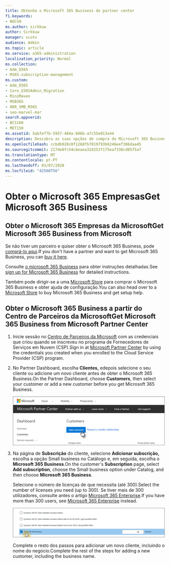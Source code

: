 ```yaml
---
title: Obtenha o Microsoft 365 Business do partner center
f1.keywords:
- NOCSH
ms.author: sirkkuw
author: Sirkkuw
manager: scotv
audience: Admin
ms.topic: article
ms.service: o365-administration
localization_priority: Normal
ms.collection:
- Adm_O365
- M365-subscription-management
ms.custom:
- Adm_O365
- Core_O365Admin_Migration
- MiniMaven
- MSB365
- OKR_SMB_M365
- seo-marvel-mar
search.appverid:
- BCS160
- MET150
ms.assetid: 5abfef7b-5957-484a-b06b-a7c55e013e44
description: Descubra as suas opções de compra do Microsoft 365 Business e instruções passo a passo para adquiri-lo no Microsoft Partner Center.
ms.openlocfilehash: ccbdb928c0f1268fb7019793b6246eef386daa45
ms.sourcegitcommit: 217de0fc54cbeaea32d253f175eaf338cd85f5af
ms.translationtype: MT
ms.contentlocale: pt-PT
ms.lasthandoff: 03/07/2020
ms.locfileid: "42560756"
---
```

# <a name="get-microsoft-365-business"></a><span data-ttu-id="6683a-103">Obter o Microsoft 365 Empresas</span><span class="sxs-lookup"><span data-stu-id="6683a-103">Get Microsoft 365 Business</span></span>

## <a name="get-microsoft-365-business-from-microsoft"></a><span data-ttu-id="6683a-104">Obter o Microsoft 365 Empresas da Microsoft</span><span class="sxs-lookup"><span data-stu-id="6683a-104">Get Microsoft 365 Business from Microsoft</span></span>

<span data-ttu-id="6683a-105">Se não tiver um parceiro e quiser obter o Microsoft 365 Business, pode [comprá-lo aqui](https://www.microsoft.com/en-US/microsoft-365/business).</span><span class="sxs-lookup"><span data-stu-id="6683a-105">If you don't have a partner and want to get Microsoft 365 Business, you can [buy it here](https://www.microsoft.com/en-US/microsoft-365/business).</span></span>

<span data-ttu-id="6683a-106">Consulte [o microsoft 365 Business](sign-up.md) para obter instruções detalhadas.</span><span class="sxs-lookup"><span data-stu-id="6683a-106">See [sign up for Microsoft 365 Business](sign-up.md) for detailed instructions.</span></span>

<span data-ttu-id="6683a-107">Também pode dirigir-se a uma [Microsoft Store](https://www.microsoft.com/en-us/store/locations/find-a-store?icid=en_US_Store_UH_FAS) para comprar o Microsoft 365 Business e obter ajuda de configuração.</span><span class="sxs-lookup"><span data-stu-id="6683a-107">You can also head over to a [Microsoft Store](https://www.microsoft.com/en-us/store/locations/find-a-store?icid=en_US_Store_UH_FAS) to buy Microsoft 365 Business and get setup help.</span></span>
  
## <a name="get-microsoft-365-business-from-microsoft-partner-center"></a><span data-ttu-id="6683a-108">Obter o Microsoft 365 Business a partir do Centro de Parceiros da Microsoft</span><span class="sxs-lookup"><span data-stu-id="6683a-108">Get Microsoft 365 Business from Microsoft Partner Center</span></span>

1. <span data-ttu-id="6683a-109">Inicie sessão no [Centro de Parceiros da Microsoft](https://go.microsoft.com/fwlink/p/?linkid=849910) com as credenciais que criou quando se inscreveu no programa de Fornecedores de Serviços em Nuvem (CSP).</span><span class="sxs-lookup"><span data-stu-id="6683a-109">Sign in at [Microsoft Partner Center](https://go.microsoft.com/fwlink/p/?linkid=849910) by using the credentials you created when you enrolled to the Cloud Service Provider (CSP) program.</span></span> 
    
2. <span data-ttu-id="6683a-110">No Partner Dashboard, escolha **Clientes,** edepois selecione o seu cliente ou adicione um novo cliente antes de obter o Microsoft 365 Business.</span><span class="sxs-lookup"><span data-stu-id="6683a-110">On the Partner Dashboard, choose **Customers**, then select your customer or add a new customer before you get Microsoft 365 Business.</span></span>
    
    ![No centro do Microsoft Partner, adicione um cliente.](../media/ec807d07-bbd2-411f-8fe1-c644cf9a3882.png)
  
3. <span data-ttu-id="6683a-112">Na página de **Subscrição** do cliente, selecione **Adicionar subscrição,** escolha a opção Small business no Catálogo e, em seguida, escolha o **Microsoft 365 Business**.</span><span class="sxs-lookup"><span data-stu-id="6683a-112">On the customer's **Subscription** page, select **Add subscription**, choose the Small business option under Catalog, and then choose **Microsoft 365 Business**.</span></span>
    
    <span data-ttu-id="6683a-113">Selecione o número de licenças de que necessita (até 300).</span><span class="sxs-lookup"><span data-stu-id="6683a-113">Select the number of licenses you need (up to 300).</span></span> <span data-ttu-id="6683a-114">Se tiver mais de 300 utilizadores, consulte antes o artigo [Microsoft 365 Enterprise](https://go.microsoft.com/fwlink/p/?linkid=862316).</span><span class="sxs-lookup"><span data-stu-id="6683a-114">If you have more than 300 users, see [Microsoft 365 Enterprise](https://go.microsoft.com/fwlink/p/?linkid=862316) instead.</span></span> 
    
    ![Na página de subscrição New, escolha pequenas empresas.](../media/52d99e89-2175-4974-84bb-dd626048541b.png)
  
    <span data-ttu-id="6683a-116">Complete o resto dos passos para adicionar um novo cliente, incluindo o nome do negócio.</span><span class="sxs-lookup"><span data-stu-id="6683a-116">Complete the rest of the steps for adding a new customer, including the business name.</span></span>
    


